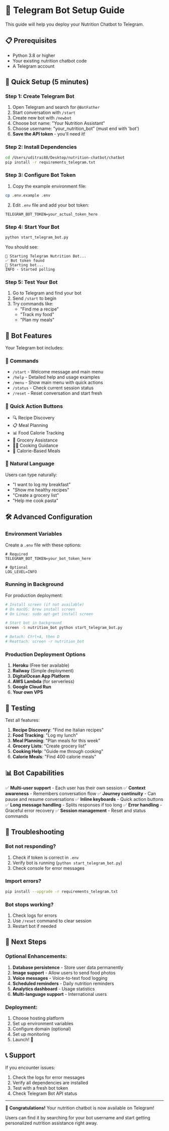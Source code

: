 # 🤖 Telegram Bot Setup Guide

This guide will help you deploy your Nutrition Chatbot to Telegram.

## 📋 Prerequisites

- Python 3.8 or higher
- Your existing nutrition chatbot code
- A Telegram account

## 🚀 Quick Setup (5 minutes)

### Step 1: Create Telegram Bot

1. Open Telegram and search for `@BotFather`
2. Start conversation with `/start`
3. Create new bot with `/newbot`
4. Choose bot name: "Your Nutrition Assistant" 
5. Choose username: "your_nutrition_bot" (must end with 'bot')
6. **Save the API token** - you'll need it!

### Step 2: Install Dependencies

```bash
cd /Users/uditrai88/Desktop/nutrition-chatbot/chatbot
pip install -r requirements_telegram.txt
```

### Step 3: Configure Bot Token

1. Copy the example environment file:
```bash
cp .env.example .env
```

2. Edit `.env` file and add your bot token:
```
TELEGRAM_BOT_TOKEN=your_actual_token_here
```

### Step 4: Start Your Bot

```bash
python start_telegram_bot.py
```

You should see:
```
🚀 Starting Telegram Nutrition Bot...
✅ Bot token found
🤖 Starting bot...
INFO - Started polling
```

### Step 5: Test Your Bot

1. Go to Telegram and find your bot
2. Send `/start` to begin
3. Try commands like:
   - "Find me a recipe"
   - "Track my food"
   - "Plan my meals"

## 🎯 Bot Features

Your Telegram bot includes:

### 📱 **Commands**
- `/start` - Welcome message and main menu
- `/help` - Detailed help and usage examples  
- `/menu` - Show main menu with quick actions
- `/status` - Check current session status
- `/reset` - Reset conversation and start fresh

### 🔘 **Quick Action Buttons**
- 🔍 Recipe Discovery
- 📋 Meal Planning  
- 📊 Food Calorie Tracking
- 🛒 Grocery Assistance
- 👩‍🍳 Cooking Guidance
- 🥗 Calorie-Based Meals

### 💬 **Natural Language**
Users can type naturally:
- "I want to log my breakfast"
- "Show me healthy recipes"
- "Create a grocery list"
- "Help me cook pasta"

## 🛠️ Advanced Configuration

### Environment Variables

Create a `.env` file with these options:

```env
# Required
TELEGRAM_BOT_TOKEN=your_bot_token_here

# Optional
LOG_LEVEL=INFO
```

### Running in Background

For production deployment:

```bash
# Install screen (if not available)
# On macOS: brew install screen
# On Linux: sudo apt-get install screen

# Start bot in background
screen -S nutrition_bot python start_telegram_bot.py

# Detach: Ctrl+A, then D
# Reattach: screen -r nutrition_bot
```

### Production Deployment Options

1. **Heroku** (Free tier available)
2. **Railway** (Simple deployment)  
3. **DigitalOcean App Platform**
4. **AWS Lambda** (for serverless)
5. **Google Cloud Run**
6. **Your own VPS**

## 🧪 Testing

Test all features:

1. **Recipe Discovery**: "Find me Italian recipes"
2. **Food Tracking**: "Log my lunch"  
3. **Meal Planning**: "Plan meals for this week"
4. **Grocery Lists**: "Create grocery list"
5. **Cooking Help**: "Guide me through cooking"
6. **Calorie Meals**: "Find 400 calorie meals"

## 📊 Bot Capabilities

✅ **Multi-user support** - Each user has their own session
✅ **Context awareness** - Remembers conversation flow
✅ **Journey continuity** - Can pause and resume conversations
✅ **Inline keyboards** - Quick action buttons
✅ **Long message handling** - Splits responses if too long
✅ **Error handling** - Graceful error recovery
✅ **Session management** - Reset and status commands

## 🔧 Troubleshooting

### Bot not responding?
1. Check if token is correct in `.env`
2. Verify bot is running (`python start_telegram_bot.py`)
3. Check console for error messages

### Import errors?
```bash
pip install --upgrade -r requirements_telegram.txt
```

### Bot stops working?
1. Check logs for errors
2. Use `/reset` command to clear session
3. Restart bot if needed

## 🚀 Next Steps

### Optional Enhancements:
1. **Database persistence** - Store user data permanently
2. **Image support** - Allow users to send food photos
3. **Voice messages** - Voice-to-text food logging
4. **Scheduled reminders** - Daily nutrition reminders
5. **Analytics dashboard** - Usage statistics
6. **Multi-language support** - International users

### Deployment:
1. Choose hosting platform
2. Set up environment variables
3. Configure domain (optional)
4. Set up monitoring
5. Launch! 🎉

## 📞 Support

If you encounter issues:
1. Check the logs for error messages
2. Verify all dependencies are installed
3. Test with a fresh bot token
4. Check Telegram Bot API status

---

🎉 **Congratulations!** Your nutrition chatbot is now available on Telegram!

Users can find it by searching for your bot username and start getting personalized nutrition assistance right away.